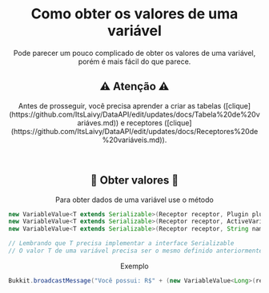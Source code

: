 <h1 align="center">
    Como obter os valores de uma variável
</h1>

<p align="center">Pode parecer um pouco complicado de obter os valores de uma variável, porém é mais fácil do que parece.</p>

<h2 align="center">
    ⚠ Atenção ⚠
</h2>

<p align="center">
 Antes de prosseguir, você precisa aprender a criar as tabelas ([clique](https://github.com/ItsLaivy/DataAPI/edit/updates/docs/Tabela%20de%20variáves.md)) e receptores ([clique](https://github.com/ItsLaivy/DataAPI/edit/updates/docs/Receptores%20de%20variáveis.md)).
</p><br>

<h2 align="center">
    🔆 Obter valores 🔆
</h3>
<p align="center">Para obter dados de uma variável use o método</p>

```java
new VariableValue<T extends Serializable>(Receptor receptor, Plugin plugin, String name).getValue();
new VariableValue<T extends Serializable>(Receptor receptor, ActiveVariable activeVariable).getValue();
new VariableValue<T extends Serializable>(Receptor receptor, String name).getValue();

// Lembrando que T precisa implementar a interface Serializable
// O valor T de uma variável precisa ser o mesmo definido anteriormente
```

<p align="center">Exemplo</p>

```java
Bukkit.broadcastMessage("Você possui: R$" + (new VariableValue<Long>(receptor, "money").getValue()));
```